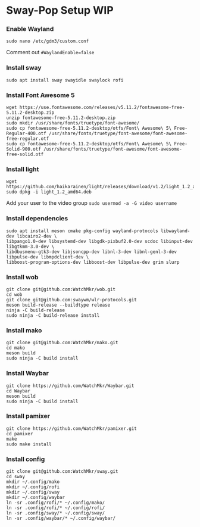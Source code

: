 # Sway-Pop Setup WIP

### Enable Wayland
```sudo nano /etc/gdm3/custom.conf```

Comment out `#WaylandEnable=false`

### Install sway
```sudo apt install sway swayidle swaylock rofi```

### Install Font Awesome 5
```
wget https://use.fontawesome.com/releases/v5.11.2/fontawesome-free-5.11.2-desktop.zip
unzip fontawesome-free-5.11.2-desktop.zip
sudo mkdir /usr/share/fonts/truetype/font-awesome/
sudo cp fontawesome-free-5.11.2-desktop/otfs/Font\ Awesome\ 5\ Free-Regular-400.otf /usr/share/fonts/truetype/font-awesome/font-awesome-free-regular.otf
sudo cp fontawesome-free-5.11.2-desktop/otfs/Font\ Awesome\ 5\ Free-Solid-900.otf /usr/share/fonts/truetype/font-awesome/font-awesome-free-solid.otf
```

### Install light
```
wget https://github.com/haikarainen/light/releases/download/v1.2/light_1.2_amd64.deb
sudo dpkg -i light_1.2_amd64.deb
```

Add your user to the video group
```sudo usermod -a -G video username```

### Install dependencies
```
sudo apt install meson cmake pkg-config wayland-protocols libwayland-dev libcairo2-dev \
libpango1.0-dev libsystemd-dev libgdk-pixbuf2.0-dev scdoc libinput-dev libgtkmm-3.0-dev \
libdbusmenu-gtk3-dev libjsoncpp-dev libnl-3-dev libnl-genl-3-dev libpulse-dev libmpdclient-dev \
libboost-program-options-dev libboost-dev libpulse-dev grim slurp
```

### Install wob
```
git clone git@github.com:WatchMkr/wob.git
cd wob
git clone git@github.com:swaywm/wlr-protocols.git
meson build-release --buildtype release
ninja -C build-release
sudo ninja -C build-release install
```

### Install mako
```
git clone git@github.com:WatchMkr/mako.git
cd mako
meson build
sudo ninja -C build install
```

### Install Waybar
```
git clone https://github.com/WatchMkr/Waybar.git
cd Waybar
meson build
sudo ninja -C build install
```

### Install pamixer
```
git clone https://github.com/WatchMkr/pamixer.git
cd pamixer
make
sudo make install
```

### Install config
```
git clone git@github.com:WatchMkr/sway.git
cd sway
mkdir ~/.config/mako
mkdir ~/.config/rofi
mkdir ~/.config/sway
mkdir ~/.config/waybar
ln -sr .config/rofi/* ~/.config/mako/
ln -sr .config/rofi/* ~/.config/rofi/
ln -sr .config/sway/* ~/.config/sway/
ln -sr .config/waybar/* ~/.config/waybar/
```

